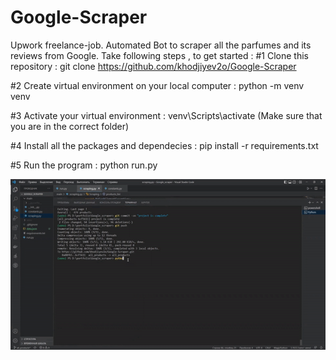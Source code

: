 # Google-Scraper
Upwork freelance-job. Automated Bot to scraper all the parfumes and its reviews from Google.
Take following steps , to get started :
#1  Clone this repository : git clone https://github.com/khodjiyev2o/Google-Scraper

#2 Create virtual environment on your local computer : python -m venv venv 

#3 Activate your virtual environment : venv\Scripts\activate (Make sure that you are in the correct folder)

#4 Install all the packages and dependecies : pip install -r requirements.txt

#5 Run the program : python run.py

<img src="https://github.com/khodjiyev2o/Google-Scraper/blob/main/scraper.gif"/>
